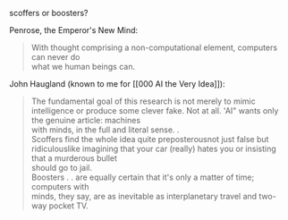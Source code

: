 scoffers or boosters?

Penrose, the Emperor's New Mind:
> With thought comprising a non-computational element, computers can never do  
what we human beings can.

John Haugland (known to me for [[000 AI the Very Idea]]):
>The fundamental goal of this research is not merely to mimic intelligence or produce some clever fake. Not at all. 'AI" wants only the genuine article: machines  
with minds, in the full and literal sense. .  
Scoffers find the whole idea quite preposterousnot just false but ridiculouslike imagining that your car (really) hates you or insisting that a murderous bullet  
should go to jail.  
Boosters . . are equally certain that it's only a matter of time; computers with  
minds, they say, are as inevitable as interplanetary travel and two-way pocket TV.
